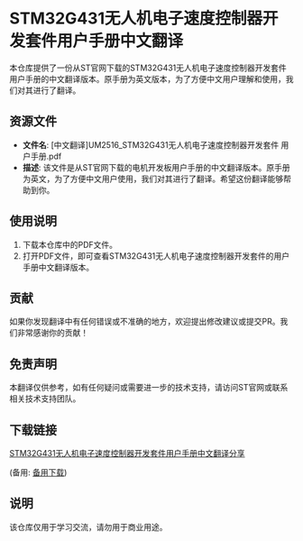 # STM32G431无人机电子速度控制器开发套件用户手册中文翻译

本仓库提供了一份从ST官网下载的STM32G431无人机电子速度控制器开发套件用户手册的中文翻译版本。原手册为英文版本，为了方便中文用户理解和使用，我们对其进行了翻译。

## 资源文件

- **文件名**: [中文翻译]UM2516_STM32G431无人机电子速度控制器开发套件 用户手册.pdf
- **描述**: 该文件是从ST官网下载的电机开发板用户手册的中文翻译版本。原手册为英文，为了方便中文用户使用，我们对其进行了翻译。希望这份翻译能够帮助到你。

## 使用说明

1. 下载本仓库中的PDF文件。
2. 打开PDF文件，即可查看STM32G431无人机电子速度控制器开发套件的用户手册中文翻译版本。

## 贡献

如果你发现翻译中有任何错误或不准确的地方，欢迎提出修改建议或提交PR。我们非常感谢你的贡献！

## 免责声明

本翻译仅供参考，如有任何疑问或需要进一步的技术支持，请访问ST官网或联系相关技术支持团队。

## 下载链接
[STM32G431无人机电子速度控制器开发套件用户手册中文翻译分享](https://pan.quark.cn/s/a2622dde5c81) 

(备用: [备用下载](https://pan.baidu.com/s/1DQ3e-7AbjoJMGjt0u-JzoQ?pwd=1234))

## 说明

该仓库仅用于学习交流，请勿用于商业用途。

